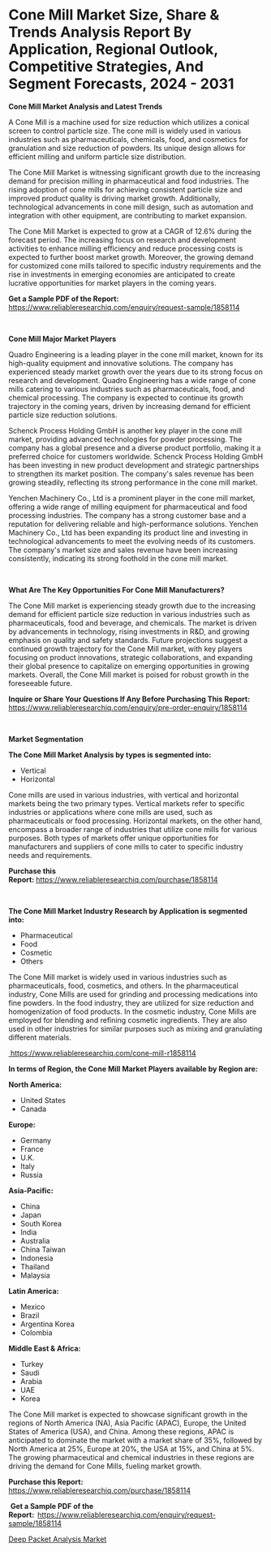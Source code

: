 <p><h1>Cone Mill Market Size, Share & Trends Analysis Report By Application, Regional Outlook, Competitive Strategies, And Segment Forecasts, 2024 - 2031</h1></p><p><strong>Cone Mill Market Analysis and Latest Trends</strong></p>
<p><p>A Cone Mill is a machine used for size reduction which utilizes a conical screen to control particle size. The cone mill is widely used in various industries such as pharmaceuticals, chemicals, food, and cosmetics for granulation and size reduction of powders. Its unique design allows for efficient milling and uniform particle size distribution.</p><p>The Cone Mill Market is witnessing significant growth due to the increasing demand for precision milling in pharmaceutical and food industries. The rising adoption of cone mills for achieving consistent particle size and improved product quality is driving market growth. Additionally, technological advancements in cone mill design, such as automation and integration with other equipment, are contributing to market expansion.</p><p>The Cone Mill Market is expected to grow at a CAGR of 12.6% during the forecast period. The increasing focus on research and development activities to enhance milling efficiency and reduce processing costs is expected to further boost market growth. Moreover, the growing demand for customized cone mills tailored to specific industry requirements and the rise in investments in emerging economies are anticipated to create lucrative opportunities for market players in the coming years.</p></p>
<p><strong>Get a Sample PDF of the Report:&nbsp;</strong> <a href="https://www.reliableresearchiq.com/enquiry/request-sample/1858114">https://www.reliableresearchiq.com/enquiry/request-sample/1858114</a></p>
<p>&nbsp;</p>
<p><strong>Cone Mill Major Market Players</strong></p>
<p><p>Quadro Engineering is a leading player in the cone mill market, known for its high-quality equipment and innovative solutions. The company has experienced steady market growth over the years due to its strong focus on research and development. Quadro Engineering has a wide range of cone mills catering to various industries such as pharmaceuticals, food, and chemical processing. The company is expected to continue its growth trajectory in the coming years, driven by increasing demand for efficient particle size reduction solutions.</p><p>Schenck Process Holding GmbH is another key player in the cone mill market, providing advanced technologies for powder processing. The company has a global presence and a diverse product portfolio, making it a preferred choice for customers worldwide. Schenck Process Holding GmbH has been investing in new product development and strategic partnerships to strengthen its market position. The company's sales revenue has been growing steadily, reflecting its strong performance in the cone mill market.</p><p>Yenchen Machinery Co., Ltd is a prominent player in the cone mill market, offering a wide range of milling equipment for pharmaceutical and food processing industries. The company has a strong customer base and a reputation for delivering reliable and high-performance solutions. Yenchen Machinery Co., Ltd has been expanding its product line and investing in technological advancements to meet the evolving needs of its customers. The company's market size and sales revenue have been increasing consistently, indicating its strong foothold in the cone mill market.</p></p>
<p>&nbsp;</p>
<p><strong>What Are The Key Opportunities For Cone Mill Manufacturers?</strong></p>
<p><p>The Cone Mill market is experiencing steady growth due to the increasing demand for efficient particle size reduction in various industries such as pharmaceuticals, food and beverage, and chemicals. The market is driven by advancements in technology, rising investments in R&D, and growing emphasis on quality and safety standards. Future projections suggest a continued growth trajectory for the Cone Mill market, with key players focusing on product innovations, strategic collaborations, and expanding their global presence to capitalize on emerging opportunities in growing markets. Overall, the Cone Mill market is poised for robust growth in the foreseeable future.</p></p>
<p><strong>Inquire or Share Your Questions If Any Before Purchasing This Report:</strong> <a href="https://www.reliableresearchiq.com/enquiry/pre-order-enquiry/1858114">https://www.reliableresearchiq.com/enquiry/pre-order-enquiry/1858114</a></p>
<p>&nbsp;</p>
<p><strong>Market Segmentation</strong></p>
<p><strong>The Cone Mill Market Analysis by types is segmented into:</strong></p>
<p><ul><li>Vertical</li><li>Horizontal</li></ul></p>
<p><p>Cone mills are used in various industries, with vertical and horizontal markets being the two primary types. Vertical markets refer to specific industries or applications where cone mills are used, such as pharmaceuticals or food processing. Horizontal markets, on the other hand, encompass a broader range of industries that utilize cone mills for various purposes. Both types of markets offer unique opportunities for manufacturers and suppliers of cone mills to cater to specific industry needs and requirements.</p></p>
<p><strong>Purchase this Report:&nbsp;</strong><a href="https://www.reliableresearchiq.com/purchase/1858114">https://www.reliableresearchiq.com/purchase/1858114</a></p>
<p>&nbsp;</p>
<p><strong>The Cone Mill Market Industry Research by Application is segmented into:</strong></p>
<p><ul><li>Pharmaceutical</li><li>Food</li><li>Cosmetic</li><li>Others</li></ul></p>
<p><p>The Cone Mill market is widely used in various industries such as pharmaceuticals, food, cosmetics, and others. In the pharmaceutical industry, Cone Mills are used for grinding and processing medications into fine powders. In the food industry, they are utilized for size reduction and homogenization of food products. In the cosmetic industry, Cone Mills are employed for blending and refining cosmetic ingredients. They are also used in other industries for similar purposes such as mixing and granulating different materials.</p></p>
<p><a href="https://www.reliableresearchiq.com/cone-mill-r1858114">&nbsp;https://www.reliableresearchiq.com/cone-mill-r1858114</a></p>
<p><strong>In terms of Region, the Cone Mill Market Players available by Region are:</strong></p>
<p>
    <p> <strong> North America: </strong>
        <ul>
            <li>United States</li>
            <li>Canada</li>
        </ul>
        </p> 
    <p> <strong> Europe: </strong>
        <ul>
            <li>Germany</li>
            <li>France</li>
            <li>U.K.</li>
            <li>Italy</li>
            <li>Russia</li>
        </ul>
        </p> 
    <p> <strong> Asia-Pacific: </strong>
        <ul>
            <li>China</li>
            <li>Japan</li>
            <li>South Korea</li>
            <li>India</li>
            <li>Australia</li>
            <li>China Taiwan</li>
            <li>Indonesia</li>
            <li>Thailand</li>
            <li>Malaysia</li>
        </ul>
        </p> 
    <p> <strong> Latin America: </strong>
        <ul>
            <li>Mexico</li>
            <li>Brazil</li>
            <li>Argentina Korea</li>
            <li>Colombia</li>
        </ul>
        </p> 
    <p> <strong> Middle East & Africa: </strong>
        <ul>
            <li>Turkey</li>
            <li>Saudi</li>
            <li>Arabia</li>
            <li>UAE</li>
            <li>Korea</li>
        </ul>
    </p>
    </p>
<p><p>The Cone Mill market is expected to showcase significant growth in the regions of North America (NA), Asia Pacific (APAC), Europe, the United States of America (USA), and China. Among these regions, APAC is anticipated to dominate the market with a market share of 35%, followed by North America at 25%, Europe at 20%, the USA at 15%, and China at 5%. The growing pharmaceutical and chemical industries in these regions are driving the demand for Cone Mills, fueling market growth.</p></p>
<p><strong>Purchase this Report: </strong><a href="https://www.reliableresearchiq.com/purchase/1858114">https://www.reliableresearchiq.com/purchase/1858114</a></p>
<p>&nbsp;<strong>Get a Sample PDF of the Report:&nbsp;&nbsp;</strong><a href="https://www.reliableresearchiq.com/enquiry/request-sample/1858114">https://www.reliableresearchiq.com/enquiry/request-sample/1858114</a></p>
<p><strong></strong></p>
<p><p><a href="https://view.publitas.com/reportprime-1/deep-packet-analysis-market-research-report-includes-analysis-on-market-size-share-and-growth-rate-at-14-7-cagr-forecasted-from-2024-to-2031/">Deep Packet Analysis Market</a></p></p>